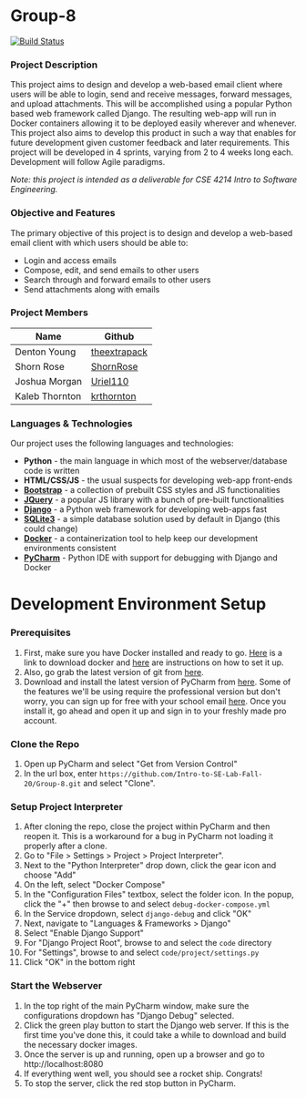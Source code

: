 # Group-8

[![Build Status](https://travis-ci.org/Intro-to-SE-Lab-Fall-20/Group-8.svg?branch=master)](https://travis-ci.org/github/Intro-to-SE-Lab-Fall-20/Group-8)

### Project Description

This project aims to design and develop a web-based email client where users will be able to login, send and receive messages, forward messages, and upload attachments.
This will be accomplished using a popular Python based web framework called Django.
The resulting web-app will run in Docker containers allowing it to be deployed easily wherever and whenever.
This project also aims to develop this product in such a way that enables for future development given customer feedback and later requirements.
This project will be developed in 4 sprints, varying from 2 to 4 weeks long each.
Development will follow Agile paradigms.

*Note: this project is intended as a deliverable for CSE 4214 Intro to Software Engineering.*

### Objective and Features
The primary objective of this project is to design and develop a web-based email client with which users should be able to:
- Login and access emails
- Compose, edit, and send emails to other users
- Search through and forward emails to other users
- Send attachments along with emails

### Project Members
Name | Github
--- | ---
Denton Young | [theextrapack](https://github.com/theextrapack)
Shorn Rose | [ShornRose](https://github.com/ShornRose)
Joshua Morgan | [Uriel110](https://github.com/Uriel110)
Kaleb Thornton | [krthornton](https://github.com/krthornton)


### Languages & Technologies
Our project uses the following languages and technologies:
- **Python** - the main language in which most of the webserver/database code is written
- **HTML/CSS/JS** - the usual suspects for developing web-app front-ends
- [**Bootstrap**](https://getbootstrap.com) - a collection of prebuilt CSS styles and JS functionalities
- [**JQuery**](https://jquery.com) - a popular JS library with a bunch of pre-built functionalities
- [**Django**](https://www.djangoproject.com/start/overview/) - a Python web framework for developing web-apps fast
- [**SQLite3**](https://www.sqlite.org/index.html) - a simple database solution used by default in Django (this could change)
- [**Docker**](https://www.docker.com/resources/what-container) - a containerization tool to help keep our development environments consistent
- [**PyCharm**](https://www.jetbrains.com/pycharm/) - Python IDE with support for debugging with Django and Docker


# Development Environment Setup

### Prerequisites
1. First, make sure you have Docker installed and ready to go. [Here][1] is a link to download docker and [here][2] are instructions on how to set it up.
2. Also, go grab the latest version of git from [here][3].
3. Download and install the latest version of PyCharm from [here][4]. Some of the features we'll be using require the professional version but don't worry, you can sign up for free with your school email [here][5]. Once you install it, go ahead and open it up and sign in to your freshly made pro account.

[1]: https://download.docker.com/win/stable/Docker%20Desktop%20Installer.exe
[2]: https://docs.docker.com/docker-for-windows/install-windows-home/
[3]: https://git-scm.com/download/win
[4]: https://www.jetbrains.com/pycharm/download/download-thanks.html?platform=win
[5]: https://www.jetbrains.com/shop/eform/students

### Clone the Repo
1. Open up PyCharm and select "Get from Version Control"
2. In the url box, enter `https://github.com/Intro-to-SE-Lab-Fall-20/Group-8.git` and select "Clone".

### Setup Project Interpreter
1. After cloning the repo, close the project within PyCharm and then reopen it. This is a workaround for a bug in PyCharm not loading it properly after a clone.
2. Go to "File > Settings > Project > Project Interpreter".
3. Next to the "Python Interpreter" drop down, click the gear icon and choose "Add"
4. On the left, select "Docker Compose"
5. In the "Configuration Files" textbox, select the folder icon. In the popup, click the "+" then browse to and select `debug-docker-compose.yml`
6. In the Service dropdown, select `django-debug` and click "OK"
7. Next, navigate to "Languages & Frameworks > Django"
8. Select "Enable Django Support"
9. For "Django Project Root", browse to and select the `code` directory
10. For "Settings", browse to and select `code/project/settings.py`
11. Click "OK" in the bottom right

### Start the Webserver
1. In the top right of the main PyCharm window, make sure the configurations dropdown has "Django Debug" selected.
2. Click the green play button to start the Django web server. If this is the first time you've done this, it could take a while to download and build the necessary docker images.
3. Once the server is up and running, open up a browser and go to http://localhost:8080
4. If everything went well, you should see a rocket ship. Congrats!
5. To stop the server, click the red stop button in PyCharm.
